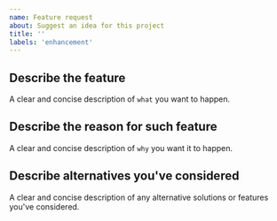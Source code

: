 ```yaml
---
name: Feature request
about: Suggest an idea for this project
title: ''
labels: 'enhancement'
---
```


## Describe the feature
A clear and concise description of `what` you want to happen.

## Describe the reason for such feature
A clear and concise description of `why` you want it to happen.

## Describe alternatives you've considered
A clear and concise description of any alternative solutions or features you've considered.
